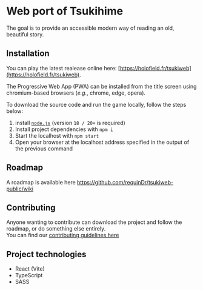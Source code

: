 # Web port of Tsukihime
The goal is to provide an accessible modern way of reading an old, beautiful story.  

## Installation
You can play the latest realease online here: [https://holofield.fr/tsukiweb](https://holofield.fr/tsukiweb).

The Progressive Web App (PWA) can be installed from the title screen using chromium-based browsers (_e.g._, chrome, edge, opera).

To download the source code and run the game locally, follow the steps below:
1) install [`node.js`](https://nodejs.org/en/download) (version `18 / 20+` is required)
2) Install project dependencies with `npm i`
3) Start the localhost with `npm start`
4) Open your browser at the localhost address specified in the output of the previous command

## Roadmap
A roadmap is available here https://github.com/requinDr/tsukiweb-public/wiki

## Contributing
Anyone wanting to contribute can download the project and follow the roadmap, or do something else entirely.  
You can find our [contributing guidelines here](https://github.com/requinDr/tsukiweb-public/blob/main/CONTRIBUTING.md)

## Project technologies
- React (Vite)
- TypeScript
- SASS
